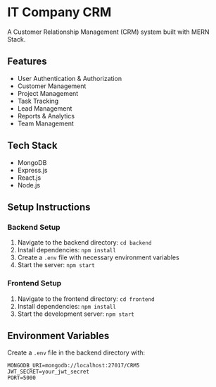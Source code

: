 # IT Company CRM

A Customer Relationship Management (CRM) system built with MERN Stack.

## Features
- User Authentication & Authorization
- Customer Management
- Project Management
- Task Tracking
- Lead Management
- Reports & Analytics
- Team Management

## Tech Stack
- MongoDB
- Express.js
- React.js
- Node.js

## Setup Instructions

### Backend Setup
1. Navigate to the backend directory: `cd backend`
2. Install dependencies: `npm install`
3. Create a `.env` file with necessary environment variables
4. Start the server: `npm start`

### Frontend Setup
1. Navigate to the frontend directory: `cd frontend`
2. Install dependencies: `npm install`
3. Start the development server: `npm start`

## Environment Variables
Create a `.env` file in the backend directory with:
```
MONGODB_URI=mongodb://localhost:27017/CRM5
JWT_SECRET=your_jwt_secret
PORT=5000
``` 